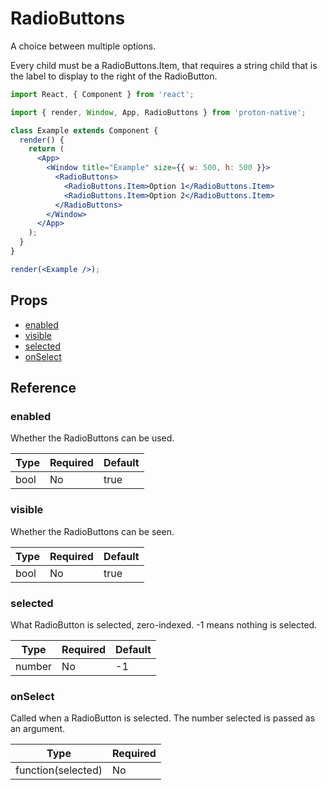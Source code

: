 # RadioButtons

A choice between multiple options.

Every child must be a RadioButtons.Item, that requires a string child that is the label to display to the right of the RadioButton.

```jsx
import React, { Component } from 'react';

import { render, Window, App, RadioButtons } from 'proton-native';

class Example extends Component {
  render() {
    return (
      <App>
        <Window title="Example" size={{ w: 500, h: 500 }}>
          <RadioButtons>
            <RadioButtons.Item>Option 1</RadioButtons.Item>
            <RadioButtons.Item>Option 2</RadioButtons.Item>
          </RadioButtons>
        </Window>
      </App>
    );
  }
}

render(<Example />);
```

## Props

* [enabled](#enabled)
* [visible](#visible)
* [selected](#selected)
* [onSelect](#onSelect)

## Reference

### enabled

Whether the RadioButtons can be used.

| **Type** | **Required** | **Default** |
| -------- | ------------ | ----------- |
| bool     | No           | true        |

### visible

Whether the RadioButtons can be seen.

| **Type** | **Required** | **Default** |
| -------- | ------------ | ----------- |
| bool     | No           | true        |

### selected

What RadioButton is selected, zero-indexed. -1 means nothing is selected.

| **Type** | **Required** | **Default** |
| -------- | ------------ | ----------- |
| number   | No           | -1          |

### onSelect

Called when a RadioButton is selected. The number selected is passed as an argument.

| **Type**           | **Required** |
| ------------------ | ------------ |
| function(selected) | No           |
